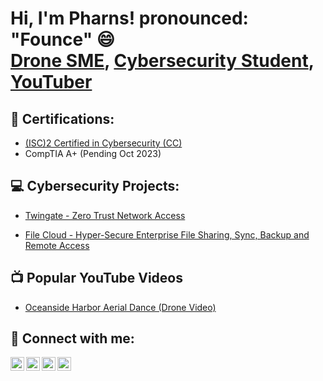 <h1>Hi, I'm Pharns! pronounced: "Founce" 😄 <br/><a href="https://www.linkedin.com/in/pharns/">Drone SME</a>, <a href="https://github.com/Pharns">Cybersecurity Student</a>, <a href="https://youtube.com/@PharnsGenece?si=oKLRWZWFlMvSUvTo">YouTuber</a></h1>

<h2>📃 Certifications:</h2>

- [(ISC)2 Certified in Cybersecurity (CC) ](https://github.com/Pharns/Pharns/blob/main/Coursera%207PXNLJBZX593.pdf)
- CompTIA A+ (Pending Oct 2023)
  
<h2>💻 Cybersecurity Projects:</h2>

- [Twingate - Zero Trust Network Access](https://github.com/Pharns/Twingate-Lab)

- [File Cloud - Hyper-Secure Enterprise File Sharing, Sync, Backup and Remote Access](https://github.com/Pharns/Filecloud-Lab)
 


<h2>📺 Popular YouTube Videos</h2>

- [Oceanside Harbor Aerial Dance (Drone Video) ](https://youtu.be/xxSVpFxjK00?si=F45V31UJdrDYh6Xu)

<h2> 🤳 Connect with me:</h2>

[<img align="left" alt="JoshMadakor | YouTube" width="22px" src="https://cdn.jsdelivr.net/npm/simple-icons@v3/icons/youtube.svg" />][youtube]
[<img align="left" alt="JoshMadakor | Twitter" width="22px" src="https://cdn.jsdelivr.net/npm/simple-icons@v3/icons/twitter.svg" />][twitter]
[<img align="left" alt="JoshMadakor | LinkedIn" width="22px" src="https://cdn.jsdelivr.net/npm/simple-icons@v3/icons/linkedin.svg" />][linkedin]
[<img align="left" alt="JoshMadakor | Instagram" width="22px" src="https://cdn.jsdelivr.net/npm/simple-icons@v3/icons/instagram.svg" />][instagram]

[twitter]: https://twitter.com/pharns
[youtube]: https://www.youtube.com/pharnsgenece
[instagram]: https://www.instagram.com/pharns/
[linkedin]:  https://www.linkedin.com/in/pharns/


<!--
**Pharns/Pharns** is a ✨ _special_ ✨ repository because its `README.md` (this file) appears on your GitHub profile.

Here are some ideas to get you started:

- 🔭 I’m currently working on ...
- 🌱 I’m currently learning ...
- 👯 I’m looking to collaborate on ...
- 🤔 I’m looking for help with ...
- 💬 Ask me about ...
- 📫 How to reach me: ...
- 😄 Pronouns: ...
- ⚡ Fun fact: ...
-->
